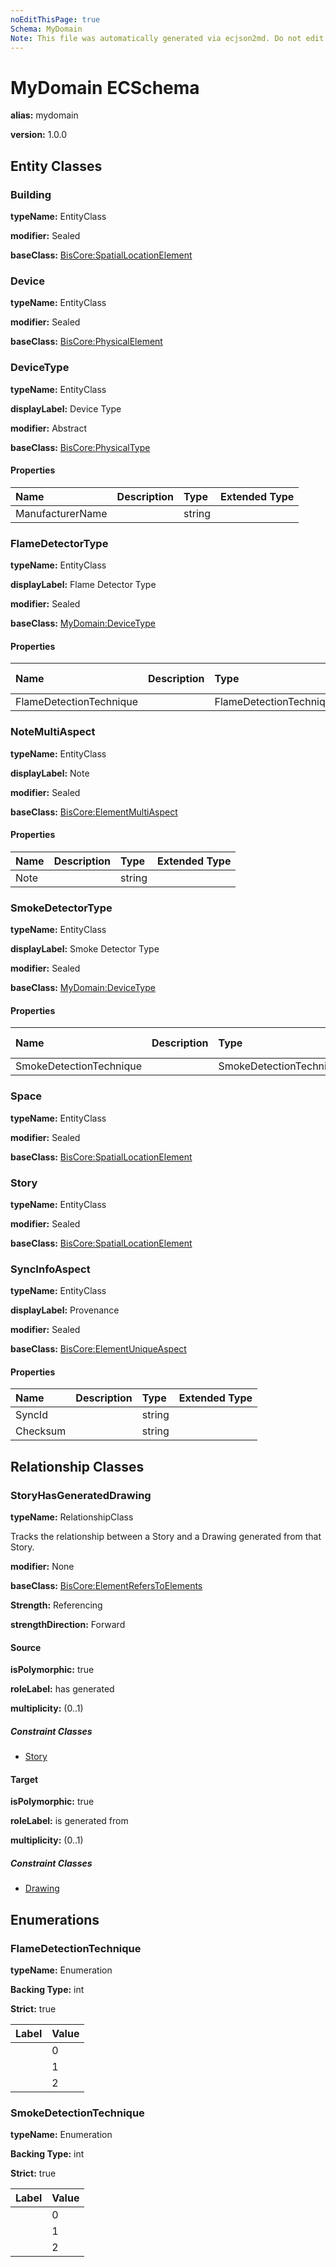 ```yaml
---
noEditThisPage: true
Schema: MyDomain
Note: This file was automatically generated via ecjson2md. Do not edit this file. Any edits made to this file will be overwritten the next time it is generated
---
```


# MyDomain ECSchema

**alias:** mydomain

**version:** 1.0.0

## Entity Classes

### Building

**typeName:** EntityClass

**modifier:** Sealed

**baseClass:** [BisCore:SpatialLocationElement](biscore.ecschema.md#spatiallocationelement)

### Device

**typeName:** EntityClass

**modifier:** Sealed

**baseClass:** [BisCore:PhysicalElement](biscore.ecschema.md#physicalelement)

### DeviceType

**typeName:** EntityClass

**displayLabel:** Device Type

**modifier:** Abstract

**baseClass:** [BisCore:PhysicalType](biscore.ecschema.md#physicaltype)

#### Properties

| Name             | Description | Type   | Extended Type |
| :--------------- | :---------- | :----- | :------------ |
| ManufacturerName |             | string |               |

### FlameDetectorType

**typeName:** EntityClass

**displayLabel:** Flame Detector Type

**modifier:** Sealed

**baseClass:** [MyDomain:DeviceType](#devicetype)

#### Properties

| Name                    | Description | Type                    | Extended Type |
| :---------------------- | :---------- | :---------------------- | :------------ |
| FlameDetectionTechnique |             | FlameDetectionTechnique |               |

### NoteMultiAspect

**typeName:** EntityClass

**displayLabel:** Note

**modifier:** Sealed

**baseClass:** [BisCore:ElementMultiAspect](biscore.ecschema.md#elementmultiaspect)

#### Properties

| Name | Description | Type   | Extended Type |
| :--- | :---------- | :----- | :------------ |
| Note |             | string |               |

### SmokeDetectorType

**typeName:** EntityClass

**displayLabel:** Smoke Detector Type

**modifier:** Sealed

**baseClass:** [MyDomain:DeviceType](#devicetype)

#### Properties

| Name                    | Description | Type                    | Extended Type |
| :---------------------- | :---------- | :---------------------- | :------------ |
| SmokeDetectionTechnique |             | SmokeDetectionTechnique |               |

### Space

**typeName:** EntityClass

**modifier:** Sealed

**baseClass:** [BisCore:SpatialLocationElement](biscore.ecschema.md#spatiallocationelement)

### Story

**typeName:** EntityClass

**modifier:** Sealed

**baseClass:** [BisCore:SpatialLocationElement](biscore.ecschema.md#spatiallocationelement)

### SyncInfoAspect

**typeName:** EntityClass

**displayLabel:** Provenance

**modifier:** Sealed

**baseClass:** [BisCore:ElementUniqueAspect](biscore.ecschema.md#elementuniqueaspect)

#### Properties

| Name     | Description | Type   | Extended Type |
| :------- | :---------- | :----- | :------------ |
| SyncId   |             | string |               |
| Checksum |             | string |               |

## Relationship Classes

### StoryHasGeneratedDrawing

**typeName:** RelationshipClass

Tracks the relationship between a Story and a Drawing generated from that Story.

**modifier:** None

**baseClass:** [BisCore:ElementRefersToElements](biscore.ecschema.md#elementreferstoelements)

**Strength:** Referencing

**strengthDirection:** Forward

#### Source

**isPolymorphic:** true

**roleLabel:** has generated

**multiplicity:** (0..1)

##### Constraint Classes

- [Story](#story)

#### Target

**isPolymorphic:** true

**roleLabel:** is generated from

**multiplicity:** (0..1)

##### Constraint Classes

- [Drawing](biscore.ecschema.md#drawing)

## Enumerations

### FlameDetectionTechnique

**typeName:** Enumeration

**Backing Type:** int

**Strict:** true

| Label | Value |
| :---- | :---- |
|       | 0     |
|       | 1     |
|       | 2     |

### SmokeDetectionTechnique

**typeName:** Enumeration

**Backing Type:** int

**Strict:** true

| Label | Value |
| :---- | :---- |
|       | 0     |
|       | 1     |
|       | 2     |
